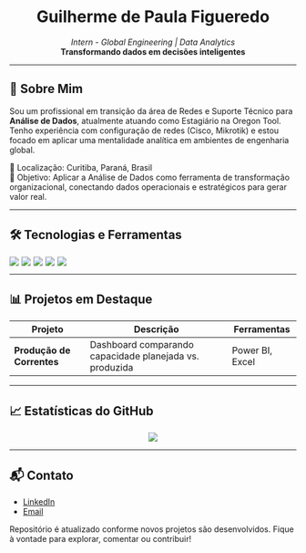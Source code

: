 <h1 align="center">Guilherme de Paula Figueredo</h1>

<p align="center">
  <i>Intern - Global Engineering | Data Analytics </i><br>
  <b>Transformando dados em decisões inteligentes</b>
</p>

---

## 🧠 Sobre Mim

Sou um profissional em transição da área de Redes e Suporte Técnico para **Análise de Dados**, atualmente atuando como Estagiário na Oregon Tool. Tenho experiência com configuração de redes (Cisco, Mikrotik) e estou focado em aplicar uma mentalidade analítica em ambientes de engenharia global.

📍 Localização: Curitiba, Paraná, Brasil  
🎯 Objetivo: Aplicar a Análise de Dados como ferramenta de transformação organizacional, conectando dados operacionais e estratégicos para gerar valor real.

---

## 🛠️ Tecnologias e Ferramentas

<div style="display: flex; flex-wrap: wrap; gap: 5px;">
  <img src="https://img.shields.io/badge/-Power%20BI-F2C811?style=for-the-badge&logo=powerbi&logoColor=black" />
  <img src="https://img.shields.io/badge/-Excel-217346?style=for-the-badge&logo=microsoft-excel&logoColor=white" />
  <img src="https://img.shields.io/badge/-Python-3776AB?style=for-the-badge&logo=python&logoColor=white" />
  <img src="https://img.shields.io/badge/-SQL-4479A1?style=for-the-badge&logo=sqlite&logoColor=white" />
  <img src="https://img.shields.io/badge/-GitHub-181717?style=for-the-badge&logo=github&logoColor=white" />
</div>

---

## 📊 Projetos em Destaque

| Projeto | Descrição | Ferramentas |
|--------|-----------|-------------|
| **Produção de Correntes** | Dashboard comparando capacidade planejada vs. produzida | Power BI, Excel |

---

## 📈 Estatísticas do GitHub

<p align="center">
  <img src="https://github-readme-stats.vercel.app/api?username=logannzeronii&show_icons=true&theme=radical" alt://github-readme-stats.vercel.app/api/top-langs/?username=logannzeronii&layout=compact&theme=radical
</p>

---

## 📬 Contato
- [LinkedIn](https://www.linkedin.com/in/guilherme-de-paula-figueredo-53b71b187)
- [Email](gdepaulafigueredo@gmail.com)

Repositório é atualizado conforme novos projetos são desenvolvidos. Fique à vontade para explorar, comentar ou contribuir!
